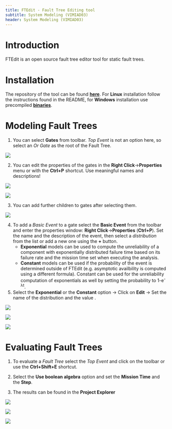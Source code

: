 ```yaml
---
title: FTEdit - Fault Tree Editing tool 
subtitle: System Modeling (VIMIAD03)
header: System Modeling (VIMIAD03)
---
```


# Introduction

FTEdit is an open source fault tree editor tool for static fault trees. 

# Installation

The repository of the tool can be found **[here](https://github.com/ChuOkupai/FTEdit)**. For **Linux** installation follow the instructions found in the README, for **Windows** installation use precompiled **[binaries](https://github.com/ChuOkupai/FTEdit/releases/tag/v1.0)**.

# Modeling Fault Trees

1. You can select **Gates** from toolbar. _Top Event_ is not an option here, so select an _Or Gate_ as the root of the Fault Tree.

![](figs/ft-edit/ftedit-toolbar.png)

2. You can edit the properties of the gates in the **Right Click**->**Properties** menu or with the **Ctrl+P** shortcut. Use meaningful names and descriptions!

![](figs/ft-edit/ftedit-properties-1.png)

![](figs/ft-edit/ftedit-properties-2.png)

3. You can add further children to gates after selecting them.

![](figs/ft-edit/ftedit-adding-children.png)

4. To add a _Basic Event_ to a gate select the **Basic Event** from the toolbar and enter the properties window: **Right Click**->**Properties** (**Ctrl+P**). Set the name and the description of the event, then select a _distribution_ from the list or add a new one using the **+** button.
    - **Exponential** models can be used to compute the unreliability of a component with exponentially distributed failure time based on its failure rate and the mission time set when executing the analysis. 
    - **Constant** models can be used if the probability of the event is determined outside of FTEdit (e.g. asymptotic availbility is computed using a different formula). Constant can be used for the unreliability computation of exponentials as well by setting the probability to 1-e<sup>-λt</sup>.
5. Select the **Exponential** or the **Constant** option -> Click on **Edit** -> Set the name of the distribution and the value .

![](figs/ft-edit/ftedit-basic-event-1.png)

![](figs/ft-edit/ftedit-basic-event-2.png)

![](figs/ftedit-basic-event-3.png)

# Evaluating Fault Trees

1. To evaluate a _Fault Tree_ select the _Top Event_ and click on the toolbar or use the **Ctrl+Shift+E** shortcut.

2. Select the **Use boolean algebra** option and set the **Mission Time** and the **Step**.

3. The results can be found in the **Project Explorer**

![](figs/ft-edit/ftedit-evaluation-1.png)

![](figs/ft-edit/ftedit-evaluation-2.png)

![](figs/ft-edit/ftedit-evaluation-3.png)